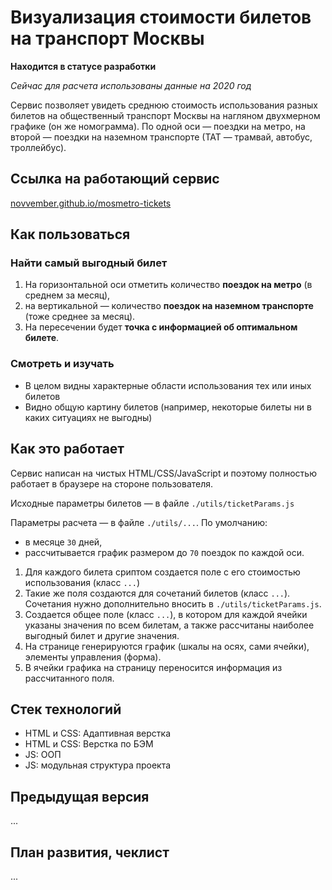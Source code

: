 # Визуализация стоимости билетов на транспорт Москвы

**Находится в статусе разработки**

*Сейчас для расчета использованы данные на 2020 год*

Сервис позволяет увидеть среднюю стоимость использования разных билетов на общественный транспорт Москвы на нагляном двухмерном графике (он же номограмма). По одной оси — поездки на метро, на второй — поездки на наземном транспорте (ТАТ — трамвай, автобус, троллейбус).

## Ссылка на работающий сервис
[novvember.github.io/mosmetro-tickets](https://novvember.github.io/mosmetro-tickets/)

## Как пользоваться
### Найти самый выгодный билет

1. На горизонтальной оси отметить количество **поездок на метро** (в среднем за месяц),
2. на вертикальной — количество **поездок на наземном транспорте** (тоже среднее за месяц).
3. На пересечении будет **точка с информацией об оптимальном билете**.

### Смотреть и изучать
* В целом видны характерные области использования тех или иных билетов
* Видно общую картину билетов (например, некоторые билеты ни в каких ситуациях не выгодны)


## Как это работает
Сервис написан на чистых HTML/CSS/JavaScript и поэтому полностью работает в браузере на стороне пользователя.

Исходные параметры билетов — в файле `./utils/ticketParams.js`

Параметры расчета — в файле `./utils/...`. По умолчанию:
* в месяце `30` дней,
* рассчитывается график размером до `70` поездок по каждой оси.

1. Для каждого билета сриптом создается поле с его стоимостью использования (класс `...`)
2. Такие же поля создаются для сочетаний билетов (класс `...`). Сочетания нужно дополнительно вносить в `./utils/ticketParams.js`.
3. Создается общее поле (класс `...`), в котором для каждой ячейки указаны значения по всем билетам, а также рассчитаны наиболее выгодный билет и другие значения.
4. На странице генерируются график (шкалы на осях, сами ячейки), элементы управления (форма).
5. В ячейки графика на страницу переносится информация из рассчитанного поля.

## Стек технологий
* HTML и CSS: Адаптивная верстка
* HTML и CSS: Верстка по БЭМ
* JS: ООП
* JS: модульная структура проекта

## Предыдущая версия
...

## План развития, чеклист
...
